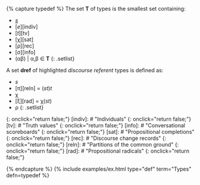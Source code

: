 <!-- Types -->
{% capture typedef %}
The set **T** of types is the smallest set containing:
  
+ [*s*][sit]
+ [*e*][indiv]
+ [*t*][tv]
+ [&chi;][sat]
+ [&rho;][rec]
+ [&sigma;][info]
+ (&alpha;&beta;) \| &alpha;,&beta; &isin; **T**
{: .setlist}

A set **dref** of highlighted *discourse referent* types is defined as:
  
+ *s*
+ [&pi;][reln] = (*st*)*t*
+ &chi;
+ [&xi;][rad] = &chi;(*st*)
+ &rho;
{: .setlist}

[sit]: # "Situations"
{: onclick="return false;"} 
[indiv]: # "Individuals"
{: onclick="return false;"}
[tv]: # "Truth values"
{: onclick="return false;"}
[info]: # "Conversational scoreboards"
{: onclick="return false;"}
[sat]: # "Propositional completions"
{: onclick="return false;"}
[rec]: # "Discourse change records"
{: onclick="return false;"}
[reln]: # "Partitions of the common ground"
{: onclick="return false;"}
[rad]: # "Propositional radicals"
{: onclick="return false;"}

{% endcapture %}
{% include examples/ex.html type="def" term="Types" defn=typedef %}
